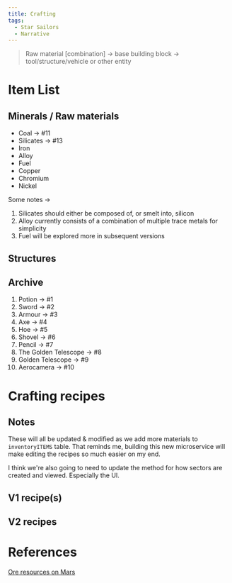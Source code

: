 ```yaml
---
title: Crafting
tags:
  - Star Sailors
  - Narrative
---
```

> Raw material [combination] → base building block → tool/structure/vehicle or other entity

# Item List
## Minerals / Raw materials
* Coal -> #11
* Silicates -> #13
* Iron
* Alloy
* Fuel
* Copper
* Chromium
* Nickel

Some notes ->
1. Silicates should either be composed of, or smelt into, silicon
2. Alloy currently consists of a combination of multiple trace metals for simplicity
3. Fuel will be explored more in subsequent versions

## Structures

## Archive
1. Potion -> #1
2. Sword -> #2
3. Armour -> #3
4. Axe -> #4
5. Hoe -> #5
6. Shovel -> #6
7. Pencil -> #7
8. The Golden Telescope -> #8
9. Golden Telescope -> #9
10. Aerocamera -> #10

# Crafting recipes
## Notes
These will all be updated & modified as we add more materials to `inventoryITEMS` table. That reminds me, building this new microservice will make editing the recipes so much easier on my end.

I think we're also going to need to update the method for how sectors are created and viewed. Especially the UI.

## V1 recipe(s)


## V2 recipes


# References
[Ore resources on Mars](https://en.wikipedia.org/wiki/Ore_resources_on_Mars)